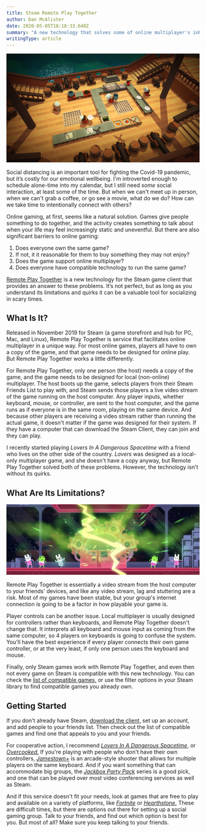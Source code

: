 ```yaml
---
title: Steam Remote Play Together
author: Dan McAlister
date: 2020-05-05T18:18:33.648Z
summary: "A new technology that solves some of online multiplayer's inherent problems. "
writingType: article
---
```

![Screenshot of Overcooked! Chefs preparing food on a wooden ship. ](/static/img/img_0420-2.png "Working together is good for your mental health.")

Social distancing is an important tool for fighting the Covid-19 pandemic, but it’s costly for our emotional wellbeing. I'm introverted enough to schedule alone-time into my calendar, but I still need *some* social interaction, at least some of the time. But when we can't meet up in person, when we can't grab a coffee, or go see a movie, what do we do? How can we take time to intentionally connect with others?

Online gaming, at first, seems like a natural solution. Games give people something to do together, and the activity creates something to talk about when your life may feel increasingly static and uneventful. But there are also significant barriers to online gaming:

1. Does everyone own the same game? 
2. If not, it it reasonable for them to buy something they may not enjoy? 
3. Does the game support online multiplayer?
4. Does everyone have compatible technology to run the same game?

[Remote Play Together](https://store.steampowered.com/remoteplay/) is a new technology for the Steam game client that provides an answer to these problems. It’s not perfect, but as long as you understand its limitations and quirks it can be a valuable tool for socializing in scary times. 

## What Is It?

Released in November 2019 for Steam (a game storefront and hub for PC, Mac, and Linux), Remote Play Together is service that facilitates online multiplayer in a unique way. For most online games, players all have to own a copy of the game, and that game needs to be designed for online play. But Remote Play Together works a little differently. 

For Remote Play Together, only one person (the host) needs a copy of the game, and the game needs to be designed for local (non-online) multiplayer. The host boots up the game, selects players from their Steam Friends List to play with, and Steam sends those players a live video stream of the game running on the host computer. Any player inputs, whether keyboard, mouse, or controller, are sent to the host computer, and the game runs as if everyone is in the same room, playing on the same device. And because other players are receiving a video stream rather than running the actual game, it doesn't matter if the game was designed for their system. If they have a computer that can download the Steam Client, they can join and they can play. 

I recently started playing *Lovers In A Dangerous Spacetime* with a friend who lives on the other side of the country. *Lovers* was designed as a local-only multiplayer game, and she doesn't have a copy anyway, but Remote Play Together solved both of these problems. However, the technology isn't without its quirks. 

## What Are Its Limitations?

![Screenshot of Lovers In A Dangerous Spacetime. Cute animals back up as reactor explodes. ](/static/img/img_0418-2.jpeg "It's a useful technology, but not a flawless one.")

Remote Play Together is essentially a video stream from the host computer to your friends' devices, and like any video stream, lag and stuttering are a risk. Most of my games have been stable, but your group's internet connection is going to be a factor in how playable your game is. 

Player controls can be another issue. Local multiplayer is usually designed for controllers rather than keyboards, and Remote Play Together doesn't change that. It interprets all keyboard and mouse input as coming from the same computer, so 4 players on keyboards is going to confuse the system. You'll have the best experience if every player connects their own game controller, or at the very least, if only one person uses the keyboard and mouse. 

Finally, only Steam games work with Remote Play Together, and even then not every game on Steam is compatible with this new technology. You can check the [list of compatible games,](https://store.steampowered.com/sale/together) or use the filter options in your Steam library to find compatible games you already own. 

## Getting Started

If you don't already have Steam, [download the client,](https://store.steampowered.com/about/) set up an account, and add people to your friends list. Then check out the list of compatible games and find one that appeals to you and your friends. 

For cooperative action, I recommend *[Lovers In A Dangerous Spacetime,](https://store.steampowered.com/app/252110/Lovers_in_a_Dangerous_Spacetime/)* or *[Overcooked.](https://store.steampowered.com/app/448510/Overcooked/)* If you're playing with people who don't have their own controllers, *[Jamestown+](https://store.steampowered.com/app/377950/Jamestown/)* is an arcade-style shooter that allows for multiple players on the same keyboard. And if you want something that can accommodate big groups, the *[Jackbox Party Pack](https://store.steampowered.com/developer/jackboxgames)* series is a good pick, and one that can be played over most video conferencing services as well as Steam. 

And if this service doesn't fit your needs, look at games that are free to play and available on a variety of platforms, like *[Fortnite](https://store.steampowered.com/developer/jackboxgames)* or *[Hearthstone.](https://playhearthstone.com/en-us/)* These are difficult times, but there are options out there for setting up a social gaming group. Talk to your friends, and find out which option is best for you. But most of all? Make sure you keep talking to your friends.
